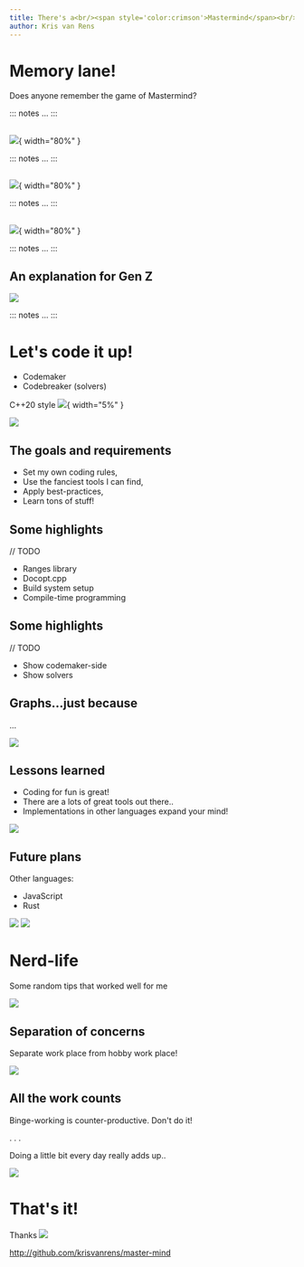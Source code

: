 ```yaml
---
title: There's a<br/><span style='color:crimson'>Mastermind</span><br/>in all of us..
author: Kris van Rens
---
```


# Memory lane!

Does anyone remember the game of Mastermind?

::: notes
...
:::

##

![](images/master-mind-box-and-board-0.png){ width="80%" }

::: notes
...
:::

##

![](images/master-mind-box-and-board-1.png){ width="80%" }

::: notes
...
:::

##

![](images/master-mind-box-and-board-2.png){ width="80%" }

::: notes
...
:::

## An explanation for Gen Z

![](images/smiley-tongue.png)

::: notes
...
:::

# Let's code it up!

* Codemaker
* Codebreaker (solvers)

C++20 style ![](images/smiley-sunglasses.png){ width="5%" }

![](images/cplusplus-logo.png)

## The goals and requirements

* Set my own coding rules,
* Use the fanciest tools I can find,
* Apply best-practices,
* Learn tons of stuff!

## Some highlights

// TODO

* Ranges library
* Docopt.cpp
* Build system setup
* Compile-time programming

## Some highlights

// TODO

* Show codemaker-side
* Show solvers

## Graphs...just because

...

![](images/graph.png)

## Lessons learned

* Coding for fun is great!
* There are a lots of great tools out there..
* Implementations in other languages expand your mind!

![](images/mind-blown.png)

## Future plans

Other languages:

* JavaScript
* Rust

![](images/javascript-logo.png)
![](images/rust-logo.png)

# Nerd-life

Some random tips that worked well for me

![](images/nerd.png)

## Separation of concerns

Separate work place from hobby work place!

![](images/workplace.png)

## All the work counts

Binge-working is counter-productive. Don't do it!

. . .

Doing a little bit every day really adds up..

![](images/sum.png)

# That's it!

Thanks ![](images/smiley-smile.png)

http://github.com/krisvanrens/master-mind
